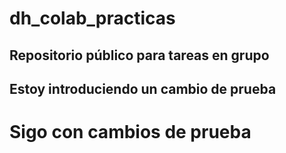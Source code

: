 # dh_colab_practicas
## Repositorio público para tareas en grupo
## Estoy introduciendo un cambio de prueba

# Sigo con cambios de prueba